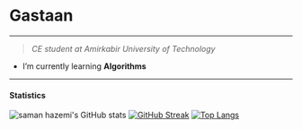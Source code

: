 # Gastaan
___
> *CE student at Amirkabir University of Technology*
*  I’m currently learning **Algorithms** 
___
#### Statistics
![saman hazemi's GitHub stats](https://github-readme-stats.vercel.app/api?username=Gastaan&count_private=true&theme=gotham)
 [![GitHub Streak](http://github-readme-streak-stats.herokuapp.com?user=Gastaan&theme=gotham&date_format=%5BY.%5Dn.j)](https://git.io/streak-stats) 
[![Top Langs](https://github-readme-stats.vercel.app/api/top-langs/?username=Gastaan&layout=compact&theme=gotham)](https://github.com/anuraghazra/github-readme-stats)
